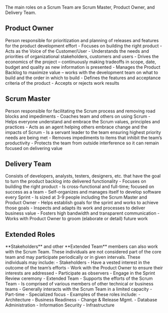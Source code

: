 The main roles on a Scrum Team are Scrum Master, Product Owner, and Delivery Team.

<h2>Product Owner</h2>
Person responsible for prioritization and planning of releases and features for the product development effort
- Focuses on building the right product
- Acts as the Voice of the Customer/User
  - Understands the needs and priorities of organizational stakeholders, customers and users
- Drives the economics of the project – continuously making tradeoffs in scope, date, budget and quality as new information is presented
  - Manages the Product Backlog to maximize value – works with the development team on what to build and the order in which to build
- Defines the features and acceptance criteria of the product
  - Accepts or rejects work results

<h2>Scrum Master</h2>
Person responsible for facilitating the Scrum process and removing road blocks and impediments
- Coaches team and others on using Scrum
  - Helps everyone understand and embrace the Scrum values, principles and practices
  - Acts as an agent helping others embrace change and the impacts of Scrum
- Is a servant leader to the team ensuring highest priority needs are being met
- Removes impediments to items that inhibit the team’s productivity
  - Protects the team from outside interference so it can remain focused on delivering value
  
<h2>Delivery Team</h2>
Consists of developers, analysts, testers, designers, etc. that have the goal to turn the product backlog into delivered functionality
- Focuses on building the right product
- Is cross-functional and full-time; focused on success as a team
  - Self-organizes and manages itself to develop software every Sprint
  - Is sized at 3-9 people including the Scrum Master and Product Owner
- Helps establish goals for the sprint and works to achieve those goals
- Inspects and adapts its work and processes to deliver business value
  - Fosters high bandwidth and transparent communication
  - Works with Product Owner to groom (elaborate or detail) future work
  
<h2>Extended Roles</h2>
**Stakeholders** and other **Extended Team** members can also work with the Scrum Team. These individuals are not considered part of the core team and may participate periodically or in given intervals. These individuals may include:
- Stakeholders
  - Have a vested interest in the outcome of the team’s efforts
  - Work with the Product Owner to ensure their interests are addressed
  - Participate as observers
  - Engage in the Sprint Review ceremony
- Extended Team
  - Supports the efforts of the Scrum Team
    - Is comprised of various members of other technical or business teams
  - Generally interacts with the Scrum Team in a limited capacity
    - Part-time
    - Specialized focus
- Examples of these roles include:
  - Architecture
  - Business Readiness
  - Change & Release Mgmt.
  - Database Administration
  - Information Security
  - Infrastructure